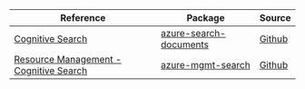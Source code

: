 | Reference | Package | Source |
|---|---|---|
|[Cognitive Search](search-documents-readme.md)|[azure-search-documents](https://pypi.org/project/azure-search-documents)|[Github](https://github.com/Azure/azure-sdk-for-python/blob/main/sdk/search/azure-search-documents)|
|[Resource Management - Cognitive Search](mgmt-search-readme.md)|[azure-mgmt-search](https://pypi.org/project/azure-mgmt-search)|[Github](https://github.com/Azure/azure-sdk-for-python)|
